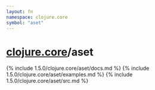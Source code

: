 ```yaml
---
layout: fn
namespace: clojure.core
symbol: "aset"
---
```


# [clojure.core](../)/aset

{% include 1.5.0/clojure.core/aset/docs.md %}
{% include 1.5.0/clojure.core/aset/examples.md %}
{% include 1.5.0/clojure.core/aset/src.md %}

